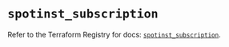 # `spotinst_subscription`

Refer to the Terraform Registry for docs: [`spotinst_subscription`](https://registry.terraform.io/providers/spotinst/spotinst/1.184.0/docs/resources/subscription).
